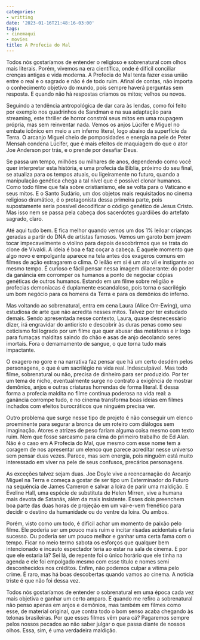 ```yaml
---
categories:
- writting
date: '2023-01-16T21:48:16-03:00'
tags:
- cinemaqui
- movies
title: A Profecia do Mal
---
```


Todos nós gostaríamos de entender o religioso e sobrenatural com olhos mais literais. Porém, vivemos na era científica, onde é difícil conciliar crenças antigas e vida moderna. A Profecia do Mal tenta fazer essa união entre o real e o sagrado e não é de todo ruim. Afinal de contas, não importa o conhecimento objetivo do mundo, pois sempre haverá perguntas sem resposta. E quando não há respostas criamos os mitos; velhos ou novos.

Seguindo a tendência antropológica de dar cara às lendas, como foi feito por exemplo nos quadrinhos de Sandman e na sua adaptação para streaming, este thriller de horror constrói seus mitos em uma roupagem própria, mas sem reinventar nada. Vemos os anjos Lúcifer e Miguel no embate icônico em meio a um inferno literal, logo abaixo da superfície da Terra. O arcanjo Miguel cheio de pomposidades e energia na pele de Peter Mensah condena Lúcifer, que é mais efeitos de maquiagem do que o ator Joe Anderson por trás, e o prende por desafiar Deus.

Se passa um tempo, milhões ou milhares de anos, dependendo como você quer interpretar esta história, e uma profecia da Bíblia, próximo do seu final, se atualiza para os tempos atuais, ou ligeiramente no futuro, quando a manipulação genética chega a tal nível que é possível clonar humanos. Como todo filme que fala sobre cristianismo, ele se volta para o Vaticano e seus mitos. E o Santo Sudário, um dos objetos mais requisitados no cinema religioso dramático, é o protagonista dessa primeira parte, pois supostamente seria possível decodificar o código genético de Jesus Cristo. Mas isso nem se passa pela cabeça dos sacerdotes guardiões do artefato sagrado, claro.

Até aqui tudo bem. E fica melhor quando vemos um dos 1% leiloar crianças geradas a partir do DNA de artistas famosos. Vemos um garoto bem jovem tocar impecavelmente o violino para depois descobrirmos que se trata do clone de Vivaldi. A ideia é boa e faz coçar a cabeça. É aquele momento que algo novo e empolgante aparece na tela antes dos exageros comuns em filmes de ação estragarem o clima. O leilão em si é um ato vil e instigante ao mesmo tempo. É curioso e fácil pensar nessa imagem dilacerante: do poder da ganância em corromper os humanos a ponto de negociar cópias genéticas de outros humanos. Estando em um filme sobre religião e profecias demoníacas é duplamente escandaloso, pois torna o sacrilégio um bom negócio para os homens da Terra e para os demônios do inferno.

Mas voltando ao sobrenatural, entra em cena Laura (Alice Orr-Ewing), uma estudiosa de arte que não acredita nesses mitos. Talvez por ter estudado demais. Sendo apresentada nesse contexto, Laura, quase desnecessário dizer, irá engravidar do anticristo e descobrir às duras penas como seu ceticismo foi logrado por um filme que quer abusar das metáforas e ir logo para fumaças malditas saindo do chão e asas de anjo decolando seres imortais. Fora o derramamento de sangue, o que torna tudo mais impactante.

O exagero no gore e na narrativa faz pensar que há um certo desdém pelos personagens, o que é um sacrilégio na vida real. Indesculpável. Mas todo filme, sobrenatural ou não, precisa de dinheiro para ser produzido. Por ter um tema de nicho, eventualmente surge no contrato a exigência de mostrar demônios, anjos e outras criaturas horrendas de forma literal. E dessa forma a profecia maldita no filme continua poderosa na vida real: a ganância corrompe tudo, e no cinema transforma boas ideias em filmes inchados com efeitos burocráticos que ninguém precisa ver.

Outro problema que surge nesse tipo de projeto é não conseguir um elenco proeminente para segurar a bronca de um roteiro com diálogos sem imaginação. Atores e atrizes de peso fariam alguma coisa mesmo com texto ruim. Nem que fosse sarcasmo para cima do primeiro trabalho de Ed Alan. Não é o caso em A Profecia do Mal, que mesmo com esse nome tem a coragem de nos apresentar um elenco que parece acreditar nesse universo sem pensar duas vezes. Parece, mas sem energia, pois ninguém está muito interessado em viver na pele de seus confusos, precários personagens.

As exceções talvez sejam duas. Joe Doyle vive a reencarnação do Arcanjo Miguel na Terra e começa a gostar de ser tipo um Exterminador do Futuro na sequência de James Cameron e salvar a loira de parir uma maldição. E Eveline Hall, uma espécie de substituta de Helen Mirren, vive a humana mais devota de Satanás, além da mais insistente. Esses dois preenchem boa parte das duas horas de projeção em um vai-e-vem frenético para decidir o destino da humanidade ou do ventre da loira. Ou ambos.

Porém, visto como um todo, é difícil achar um momento de paixão pelo filme. Ele poderia ser um pouco mais ruim e incitar risadas acidentais e faria sucesso. Ou poderia ser um pouco melhor e ganhar uma certa fama com o tempo. Ficar no meio termo sabota os esforços que qualquer bem intencionado e incauto espectador teria ao estar na sala de cinema. E por que ele estaria lá? Sei lá, de repente foi o único horário que ele tinha na agenda e ele foi empolgado mesmo com esse título e nomes semi desconhecidos nos créditos. Enfim, não podemos culpar a vítima pelo crime. É raro, mas há boas descobertas quando vamos ao cinema. A notícia triste é que não foi dessa vez.

Todos nós gostaríamos de entender o sobrenatural em uma época cada vez mais objetiva e ganhar um certo amparo. E quando me refiro a sobrenatural não penso apenas em anjos e demônios, mas também em filmes como esse, de material original, que contra todo o bom senso acaba chegando às telonas brasileiras. Por que esses filmes vêm para cá? Pagaremos sempre pelos nossos pecados ao não saber julgar o que passa diante de nossos olhos. Essa, sim, é uma verdadeira maldição.